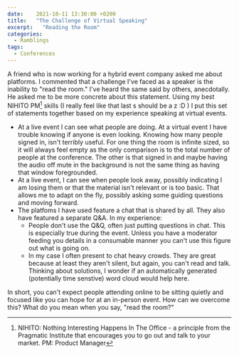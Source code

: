 ```yaml
---
date:    2021-10-11 13:30:00 +0200
title:   "The Challenge of Virtual Speaking"
excerpt:   "Reading the Room"
categories:
  - Ramblings
tags:
  - Conferences
---
```


A friend who is now working for a hybrid event company asked me about platforms.  I commented that a challenge I've faced as a speaker is the inability to "read the room."  I've heard the same said by others, anecdotally.  He asked me to be more concrete about this statement.  Using my best NIHITO PM[^1] skills (I really feel like that last s should be a z :D ) I put this set of statements together based on my experience speaking at virtual events.

- At a live event I can see what people are doing.  At a virtual event I have trouble knowing if anyone is even looking.  Knowing how many people signed in, isn't terribly useful.  For one thing the room is infinite sized, so it will always feel empty as the only comparison is to the total number of people at the conference.  The other is that signed in and maybe having the audio off mute in the background is not the same thing as having that window foregrounded.
- At a live event, I can see when people look away, possibly indicating I am losing them or that the material isn't relevant or is too basic.  That allows me to adapt on the fly, possibly asking some guiding questions and moving forward.
- The platfoms I have used feature a chat that is shared by all.  They also have featured a separate Q&A. In my experience: 
	- People don't use the Q&Q, often just putting questions in chat. This is especially true during the event.  Unless you have a moderator feeding you details in a consumable manner you can't use this figure out what is going on.
	- In my case I often present to chat heavy crowds.  They are great because at least they aren't silent, but again, you can't read and talk.  Thinking about solutions, I wonder if an automatically generated (potentially time senstive) word cloud would help here.

In short, you can't expect people attending online to be sitting quietly and focused like you can hope for at an in-person event.  How can we overcome this?  What do you mean when you say, "read the room?"

[^1]: NIHITO: Nothing Interesting Happens In The Office - a principle from the Pragmatic Institute that encourages you to go out and talk to your market.  PM: Product Manager